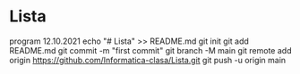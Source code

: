 # Lista
program 12.10.2021
echo "# Lista" >> README.md
git init
git add README.md
git commit -m "first commit"
git branch -M main
git remote add origin https://github.com/Informatica-clasa/Lista.git
git push -u origin main
